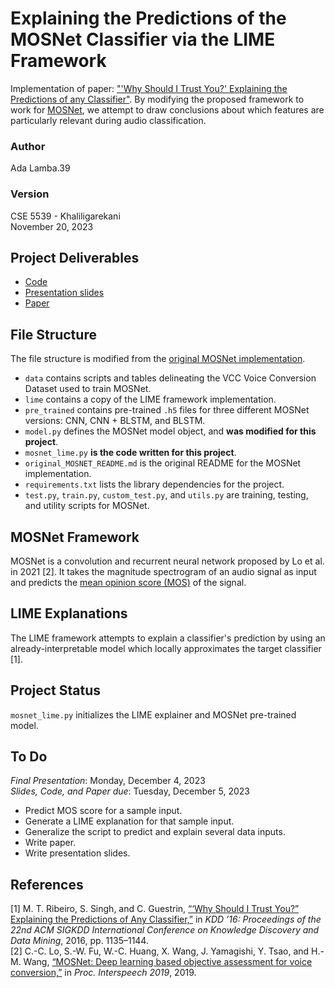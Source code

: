 # Explaining the Predictions of the MOSNet Classifier via the LIME Framework
Implementation of paper: ["'Why Should I Trust You?' Explaining the Predictions of any Classifier"](https://arxiv.org/pdf/1602.04938.pdf). By modifying the proposed framework to work for [MOSNet](https://arxiv.org/pdf/1904.08352.pdf), we attempt to draw conclusions about which features are particularly relevant during audio classification.

### Author
Ada Lamba.39

### Version
CSE 5539 - Khaliligarekani</br>
November 20, 2023

## Project Deliverables
- [Code](https://github.com/abarach/mosnet-lime/tree/main)
- [Presentation slides](https://github.com/abarach/mosnet-lime/tree/main/docs/2023.12.04_FinalProjectPresentation_Lamba.pdf)
- [Paper](https://github.com/abarach/mosnet-lime/tree/main/docs/FinalReport_Lamba.pdf)

## File Structure
The file structure is modified from the [original MOSNet implementation](https://github.com/lochenchou/MOSNet).
- `data` contains scripts and tables delineating the VCC Voice Conversion Dataset used to train MOSNet. 
- `lime` contains a copy of the LIME framework implementation.
- `pre_trained` contains pre-trained `.h5` files for three different MOSNet versions: CNN, CNN + BLSTM, and BLSTM.
- `model.py` defines the MOSNet model object, and **was modified for this project**.
- `mosnet_lime.py` **is the code written for this project**.
- `original_MOSNET_README.md` is the original README for the MOSNet implementation. 
- `requirements.txt` lists the library dependencies for the project. 
- `test.py`, `train.py`, `custom_test.py`, and `utils.py` are training, testing, and utility scripts for MOSNet. 

## MOSNet Framework
MOSNet is a convolution and recurrent neural network proposed by Lo et al. in 2021 [2]. It takes the magnitude spectrogram of an audio signal as input and predicts the [mean opinion score (MOS)](https://en.wikipedia.org/wiki/Mean_opinion_score) of the signal. 

## LIME Explanations 
The LIME framework attempts to explain a classifier's prediction by using an already-interpretable model which locally approximates the target classifier [1]. 

## Project Status
`mosnet_lime.py` initializes the LIME explainer and MOSNet pre-trained model. 

## To Do
*Final Presentation*: Monday, December 4, 2023 </br>
*Slides, Code, and Paper due*: Tuesday, December 5, 2023

- Predict MOS score for a sample input.
- Generate a LIME explanation for that sample input.
- Generalize the script to predict and explain several data inputs. 
- Write paper. 
- Write presentation slides. 

## References
[1] M. T. Ribeiro, S. Singh, and C. Guestrin, [“‘Why Should I Trust You?” Explaining the Predictions of Any Classifier,”](https://arxiv.org/pdf/1602.04938.pdf) in *KDD ’16: Proceedings of the 22nd ACM SIGKDD International Conference on Knowledge Discovery and Data Mining*, 2016, pp. 1135–1144.</br>
[2] C.-C. Lo, S.-W. Fu, W.-C. Huang, X. Wang, J. Yamagishi, Y. Tsao, and H.-M. Wang, [“MOSNet: Deep learning based objective assessment for voice conversion,”](https://arxiv.org/pdf/1904.08352.pdf) in *Proc. Interspeech 2019*, 2019.

